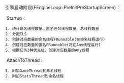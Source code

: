 引擎启动阶段(FEngineLoop::PreInitPreStartupScreen)：

​	Startup：

	1. 统计命名线程数量、匿名任务线程数量、总线程数量
	2. 分配TLS
	3. 创建对应数量的命名线程FRunnable(在命名线程运行)
	4. 创建对应数量的匿名FRunnable(将在Any线程运行)
	5. 根据任务3种优先级，创建对应数量的Any线程

​	AttachToThread：

	1. 附加GameThread到命名线程
	2. 附加StatsThread到命名线程